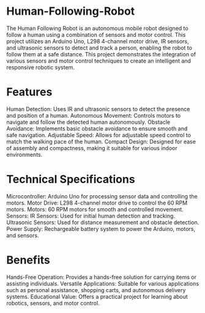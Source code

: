 # Human-Following-Robot
The Human Following Robot is an autonomous mobile robot designed to follow a human using a combination of sensors and motor control. This project utilizes an Arduino Uno, L298 4-channel motor drive, IR sensors, and ultrasonic sensors to detect and track a person, enabling the robot to follow them at a safe distance. This project demonstrates the integration of various sensors and motor control techniques to create an intelligent and responsive robotic system.

# Features
Human Detection: Uses IR and ultrasonic sensors to detect the presence and position of a human.
Autonomous Movement: Controls motors to navigate and follow the detected human autonomously.
Obstacle Avoidance: Implements basic obstacle avoidance to ensure smooth and safe navigation.
Adjustable Speed: Allows for adjustable speed control to match the walking pace of the human.
Compact Design: Designed for ease of assembly and compactness, making it suitable for various indoor environments.

# Technical Specifications
Microcontroller: Arduino Uno for processing sensor data and controlling the motors.
Motor Drive: L298 4-channel motor drive to control the 60 RPM motors.
Motors: 60 RPM motors for smooth and controlled movement.
Sensors:
IR Sensors: Used for initial human detection and tracking.
Ultrasonic Sensors: Used for distance measurement and obstacle detection.
Power Supply: Rechargeable battery system to power the Arduino, motors, and sensors.

# Benefits
Hands-Free Operation: Provides a hands-free solution for carrying items or assisting individuals.
Versatile Applications: Suitable for various applications such as personal assistance, shopping carts, and autonomous delivery systems.
Educational Value: Offers a practical project for learning about robotics, sensors, and motor control.
